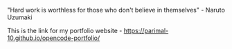 "Hard work is worthless for those who don't believe in themselves" - Naruto Uzumaki

This is the link for my portfolio website - https://parimal-10.github.io/opencode-portfolio/